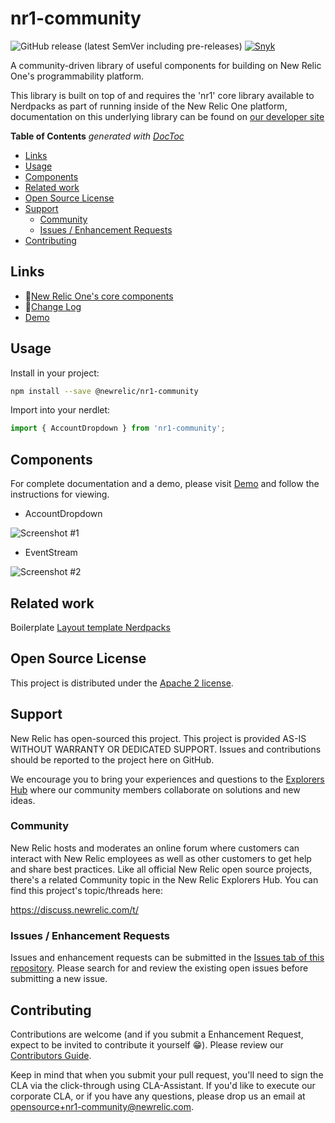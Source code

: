 # nr1-community

![GitHub release (latest SemVer including pre-releases)](https://img.shields.io/github/v/release/newrelic/nr1-community?include_prereleases&sort=semver) [![Snyk](https://snyk.io/test/github/newrelic/nr1-community/badge.svg)](https://snyk.io/test/github/newrelic/nr1-community)

A community-driven library of useful components for building on New Relic One's programmability platform.

This library is built on top of and requires the 'nr1' core library available to Nerdpacks as part of running inside of the New Relic One platform, documentation on this underlying library can be found on [our developer site](https://developer.newrelic.com/client-side-sdk/index.html)

<!-- START doctoc generated TOC please keep comment here to allow auto update -->
<!-- DON'T EDIT THIS SECTION, INSTEAD RE-RUN doctoc TO UPDATE -->
**Table of Contents**  *generated with [DocToc](https://github.com/thlorenz/doctoc)*

- [Links](#links)
- [Usage](#usage)
- [Components](#components)
- [Related work](#related-work)
- [Open Source License](#open-source-license)
- [Support](#support)
  - [Community](#community)
  - [Issues / Enhancement Requests](#issues--enhancement-requests)
- [Contributing](#contributing)

<!-- END doctoc generated TOC please keep comment here to allow auto update -->

## Links

- 📘[New Relic One's core components](https://developer.newrelic.com/client-side-sdk/index.html)
- 🔨[Change Log](docs/CHANGELOG.md)
- [Demo](demo/README.md)

## Usage

Install in your project:
```bash
npm install --save @newrelic/nr1-community
```

Import into your nerdlet:
```js
import { AccountDropdown } from 'nr1-community';
```

## Components

For complete documentation and a demo, please visit [Demo](demo/README.md) and follow the instructions for viewing.

- AccountDropdown

![Screenshot #1](screenshots/screenshot_01.png)

- EventStream

![Screenshot #2](screenshots/screenshot_02.png)

## Related work

Boilerplate [Layout template Nerdpacks](https://github.com/newrelic?utf8=%E2%9C%93&q=nr1-nerdpack-layout&type=&language=)

## Open Source License

This project is distributed under the [Apache 2 license](LICENSE).

## Support

New Relic has open-sourced this project. This project is provided AS-IS WITHOUT WARRANTY OR DEDICATED SUPPORT. Issues and contributions should be reported to the project here on GitHub.

We encourage you to bring your experiences and questions to the [Explorers Hub](https://discuss.newrelic.com) where our community members collaborate on solutions and new ideas.

### Community

New Relic hosts and moderates an online forum where customers can interact with New Relic employees as well as other customers to get help and share best practices. Like all official New Relic open source projects, there's a related Community topic in the New Relic Explorers Hub. You can find this project's topic/threads here:

https://discuss.newrelic.com/t/

### Issues / Enhancement Requests

Issues and enhancement requests can be submitted in the [Issues tab of this repository](../../issues). Please search for and review the existing open issues before submitting a new issue.

## Contributing

Contributions are welcome (and if you submit a Enhancement Request, expect to be invited to contribute it yourself :grin:). Please review our [Contributors Guide](CONTRIBUTING.md).

Keep in mind that when you submit your pull request, you'll need to sign the CLA via the click-through using CLA-Assistant. If you'd like to execute our corporate CLA, or if you have any questions, please drop us an email at opensource+nr1-community@newrelic.com.
